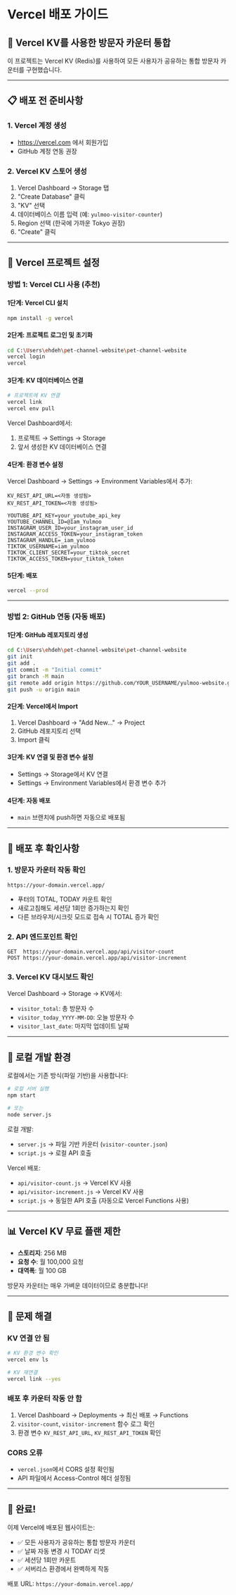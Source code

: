 # Vercel 배포 가이드

## 🚀 Vercel KV를 사용한 방문자 카운터 통합

이 프로젝트는 Vercel KV (Redis)를 사용하여 모든 사용자가 공유하는 통합 방문자 카운터를 구현했습니다.

---

## 📋 배포 전 준비사항

### 1. Vercel 계정 생성
- https://vercel.com 에서 회원가입
- GitHub 계정 연동 권장

### 2. Vercel KV 스토어 생성
1. Vercel Dashboard → Storage 탭
2. "Create Database" 클릭
3. "KV" 선택
4. 데이터베이스 이름 입력 (예: `yulmoo-visitor-counter`)
5. Region 선택 (한국에 가까운 Tokyo 권장)
6. "Create" 클릭

---

## 🔧 Vercel 프로젝트 설정

### 방법 1: Vercel CLI 사용 (추천)

#### 1단계: Vercel CLI 설치
```bash
npm install -g vercel
```

#### 2단계: 프로젝트 로그인 및 초기화
```bash
cd C:\Users\ehdeh\pet-channel-website\pet-channel-website
vercel login
vercel
```

#### 3단계: KV 데이터베이스 연결
```bash
# 프로젝트에 KV 연결
vercel link
vercel env pull
```

Vercel Dashboard에서:
1. 프로젝트 → Settings → Storage
2. 앞서 생성한 KV 데이터베이스 연결

#### 4단계: 환경 변수 설정
Vercel Dashboard → Settings → Environment Variables에서 추가:

```
KV_REST_API_URL=<자동 생성됨>
KV_REST_API_TOKEN=<자동 생성됨>

YOUTUBE_API_KEY=your_youtube_api_key
YOUTUBE_CHANNEL_ID=@Iam_Yulmoo
INSTAGRAM_USER_ID=your_instagram_user_id
INSTAGRAM_ACCESS_TOKEN=your_instagram_token
INSTAGRAM_HANDLE=_iam_yulmoo
TIKTOK_USERNAME=iam_yulmoo
TIKTOK_CLIENT_SECRET=your_tiktok_secret
TIKTOK_ACCESS_TOKEN=your_tiktok_token
```

#### 5단계: 배포
```bash
vercel --prod
```

---

### 방법 2: GitHub 연동 (자동 배포)

#### 1단계: GitHub 레포지토리 생성
```bash
cd C:\Users\ehdeh\pet-channel-website\pet-channel-website
git init
git add .
git commit -m "Initial commit"
git branch -M main
git remote add origin https://github.com/YOUR_USERNAME/yulmoo-website.git
git push -u origin main
```

#### 2단계: Vercel에서 Import
1. Vercel Dashboard → "Add New..." → Project
2. GitHub 레포지토리 선택
3. Import 클릭

#### 3단계: KV 연결 및 환경 변수 설정
- Settings → Storage에서 KV 연결
- Settings → Environment Variables에서 환경 변수 추가

#### 4단계: 자동 배포
- `main` 브랜치에 push하면 자동으로 배포됨

---

## 🎯 배포 후 확인사항

### 1. 방문자 카운터 작동 확인
```
https://your-domain.vercel.app/
```
- 푸터의 TOTAL, TODAY 카운트 확인
- 새로고침해도 세션당 1회만 증가하는지 확인
- 다른 브라우저/시크릿 모드로 접속 시 TOTAL 증가 확인

### 2. API 엔드포인트 확인
```
GET  https://your-domain.vercel.app/api/visitor-count
POST https://your-domain.vercel.app/api/visitor-increment
```

### 3. Vercel KV 대시보드 확인
Vercel Dashboard → Storage → KV에서:
- `visitor_total`: 총 방문자 수
- `visitor_today_YYYY-MM-DD`: 오늘 방문자 수
- `visitor_last_date`: 마지막 업데이트 날짜

---

## 🔄 로컬 개발 환경

로컬에서는 기존 방식(파일 기반)을 사용합니다:

```bash
# 로컬 서버 실행
npm start

# 또는
node server.js
```

로컬 개발:
- `server.js` → 파일 기반 카운터 (`visitor-counter.json`)
- `script.js` → 로컬 API 호출

Vercel 배포:
- `api/visitor-count.js` → Vercel KV 사용
- `api/visitor-increment.js` → Vercel KV 사용
- `script.js` → 동일한 API 호출 (자동으로 Vercel Functions 사용)

---

## 📊 Vercel KV 무료 플랜 제한

- **스토리지**: 256 MB
- **요청 수**: 월 100,000 요청
- **대역폭**: 월 100 GB

방문자 카운터는 매우 가벼운 데이터이므로 충분합니다!

---

## 🐛 문제 해결

### KV 연결 안 됨
```bash
# KV 환경 변수 확인
vercel env ls

# KV 재연결
vercel link --yes
```

### 배포 후 카운터 작동 안 함
1. Vercel Dashboard → Deployments → 최신 배포 → Functions
2. `visitor-count`, `visitor-increment` 함수 로그 확인
3. 환경 변수 `KV_REST_API_URL`, `KV_REST_API_TOKEN` 확인

### CORS 오류
- `vercel.json`에서 CORS 설정 확인됨
- API 파일에서 Access-Control 헤더 설정됨

---

## 🎉 완료!

이제 Vercel에 배포된 웹사이트는:
- ✅ 모든 사용자가 공유하는 통합 방문자 카운터
- ✅ 날짜 자동 변경 시 TODAY 리셋
- ✅ 세션당 1회만 카운트
- ✅ 서버리스 환경에서 완벽하게 작동

배포 URL: `https://your-domain.vercel.app/`


